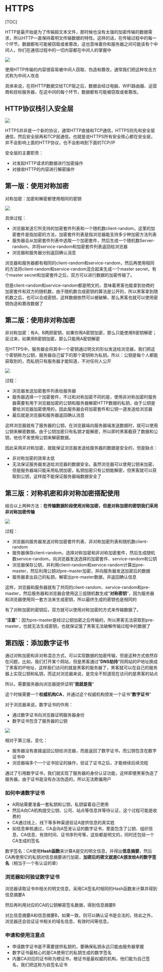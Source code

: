 # HTTPS

[TOC]

HTTP是最开始是为了传输超文本文件，那时候也没有太强的加密传输的数据需求，所以HTTP一直保持着明文传输数据的特性。这样的话，在传输过程中的每一个环节，数据都有可能被窃取或者篡改，这也意味着你和服务器之间可能该有个中间人，你们在通信过程中的一切内容都在中间人的掌握中

![](I:\myFuture\桌面资料\面试\学习图片\中间人攻击.png)

使用HTTP传输的内容很容易被中间人窃取、伪造和篡改，通常我们把这种攻击方式称为中间人攻击

具体来说，在将HTTP数据交给TCP层之后，数据会经过电脑、WIFI路由器、运营商和目标服务器，在这中间的每个环节，数据都有可能被窃取或者篡改。

## HTTP协议栈引入安全层

![](I:\myFuture\桌面资料\面试\学习图片\HTTPVSHTTPS.png)

HTTPS并非是一个新的协议，通常HTTP直接和TCP通信，HTTPS则先和安全层通信，然后安全层再和TCP层通信。也就是说HTTPS所有安全核心都在安全层，并不会影响上面的HTTP协议，也不会影响到下面的TCP/IP

安全层的主要职责：

- 对发起HTTP请求的数据进行加密操作
- 对接收HTTP的内容进行解密操作

## 第一版：使用对称加密

对称加密：加密和解密都使用相同的密钥

![](I:\myFuture\桌面资料\面试\学习图片\使用对称加密实现HTTPS.png)

具体过程：

- 浏览器发送它所支持的加密套件列表和一个随机数client-random，这里的加密套件是指加密的方法，加密套件列表是指浏览器能支持多少种加密方法列表
- 服务器会从加密套件列表中选取一个加密套件，然后生成一个随机数Server-random，并将service-random和加密套件列表返回给浏览器
- 浏览器和服务器分别返回确认消息

浏览器和服务器都有相同的client-random和service-random，然后再使用相同的方法将client-random和service-random混合起来生成一个master secret，有个master secret和加密套件之后，双方可以进行数据的加密传输了。

但是client-random和service-random都是明文的，意味着黑客也能拿到协商的加密套件和双方的随机数，由于随机数合成密钥的算法是公开的，所以黑客拿到随机数之后，也可以合成密钥，这样数据依然可以被破解，那么黑客也就可以使用密钥伪造和篡改数据了

## 第二版：使用非对称加密

非对称加密：有A、B两把密钥，如果你用A密钥加密，那么只能使用B密钥解密；反过来，如果用B密钥加密，那么只能用A密钥解密

在HTTPS中，服务器会将其中一个密钥通过明文的形似发送给浏览器，我们把这个密钥称为公钥，服务器自己留下的那个密钥称为私钥。所以：公钥是每个人都能获取到的，而私钥只有服务器才能知道，不对任何人公开

![](I:\myFuture\桌面资料\面试\学习图片\非对称加密实现HTTPS.png)

过程：

- 浏览器发送加密套件列表给服务器
- 服务器选择一个加密套件，不过和对称加密不同的是，使用非对称加密时服务器需要有用于浏览器加密的公钥和服务器解密HTTP数据的私钥，由于公钥是要给浏览器加密使用的，因此服务器会将加密套件和公钥一道发送给浏览器
- 最后就是浏览器和服务器返回确认消息

这样浏览器就有了服务器的公钥，在浏览器端向服务器端发送数据时，就可以使用公钥来解密数据。由于公钥加密只有私钥才能解密，所以即时黑客截获了数据和公钥，他也不发使用公钥来解密数据。

因此采用非对称加密，就能保证浏览器发送给服务器的数据是安全的，但是缺点：

- 非对称加密的效率太低
- 无法保证服务器发送给浏览器的数据安全。虽然浏览器可以使用公钥来加密，但是服务器端只能采用私钥加密，私钥加密只有公钥能解密，但黑客就可以获取到公钥，这样就不能保证服务器端数据安全了

## 第三版：对称机密和非对称加密搭配使用

结合以上两种方法：**在传输数据阶段使用对称加密，但是对称加密的密钥我们采用非对称加密传输**

![](I:\myFuture\桌面资料\面试\学习图片\混合实现HTTPS.png)

过程：

- 浏览器向服务器发送对称加密套件列表、非对称加密列表和随机数client-random
- 服务器保存client-random，选择对称加密和非对称加密套件，然后生成随机数service-random，向浏览器发送选择的加密套件、service-random和公钥
- 浏览器保存公钥，并利用client-random和service-random计算出pre-master，然后利用公钥对pre-master加密，并向服务器发送加密后的数据
- 服务器拿出自己的私钥，解密出pre-master数据，并返回确认信息

这样，浏览器和服务器就有了共同的client-random、service-random和pre-master，然后服务器和浏览器会使用这三组随机数生成“**对称密钥**”，因为服务器和浏览器使用同一套方法来生成密钥，所以最终生成的密钥也是相同的

有了对称加密的密钥后，双方就可以使用对称加密的方式来传输数据了。

“**注意**”：因为pre-master是经过公钥加密之后传输的，所以黑客无法获取到pre-master，也就无法生成密钥，也就保证饿了黑客无法破解传输过程中的数据了

## 第四版：添加数字证书

通过对称加密和非对称混合方式，可以实现数据的加密传输，但是这种方式依然存在问题，比如，我们打开某个网站，但是黑客通过”**DNS劫持**“将网站的IP地址换成了黑客的IP地址，这样我们访问的就是黑客的服务器了，黑客就可以在自己的服务器上实现公钥和私钥，而这对浏览器来说，是完全不知道现在访问的是黑客的站点

所以，需要服务器向浏览器提供证明”**我就是我**“

这个时候需要一个**权威机构CA**，并通过这个权威机构颁发一个证书”**数字证书**“

对于浏览器来说，数字证书的作用：

- 通过数字证书向浏览器证明服务器身份
- 数字证书包含了服务器的公钥

![](I:\myFuture\桌面资料\面试\学习图片\完整的HTTPS流程.png)

相对于第三版，变化：

- 服务器没有直接返回公钥给浏览器，而是返回了数字证书，而公钥包含在数字证书中
- 浏览器端多个一个证书验证的操作，验证了证书之后，才能继续后续流程

通过了引用数字证书，我们就实现了服务器的身份认证功能，这样即便黑客伪造了服务器，由于证书是没有办法伪造的，所以无法欺骗用户

### 如何申请数字证书

- A网站需要准备一套私钥和公钥，私钥留着自己使用
- 然后A向CA机构提交公钥、公司、站点等信息并等待认证，这个过程可能是收费的
- CA通过线上、线下等多种渠道验证A提供信息的真实姓
- 如信息审核通过，CA会向A签发认证的数字证书，里面包含了公钥、组织信息、CA信息、有效时间、证书序列号等，这些都是明文的，同时还包括一个CA生成的签名

数字签名：CA使用**Hash函数**来计算A提交的明文信息，并得出**信息摘要**，然后CA再使用它的私钥对信息摘要进行加密，**加密后的密文就是CA颁发给A的数字签名**（相当于一个有认证的章）

### 浏览器如何验证数字证书

浏览器读取证书中相关的明文信息，采用CA签名时相同的Hash函数来计算并得到信息摘要A

然后再利用对应的CA的公钥解密签名数据，得到信息摘要B

对比信息摘要A和信息摘要B，如果一致，则可以确认证书是合法的，除此之外，浏览器还会验证证书相关的域名信息、有效时间等信息。

### 申请和使用注意点

- 申请数字证书是不需要提供私钥的，要确保私钥永远只能由服务器掌握
- 数字证书最核心的是CA使用它的私钥生成的数字签名
- 内置CA对应的证书称为根证书，根证书是最权威的机构，他们能为自己签名，我们把这称为自签名证书